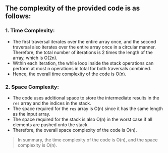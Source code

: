 ## The complexity of the provided code is as follows:

### 1. Time Complexity:
   - The first traversal iterates over the entire array once, and the second traversal also iterates over the entire array once in a circular manner. Therefore, the total number of iterations is 2 times the length of the array, which is O(2n).
   - Within each iteration, the while loop inside the stack operations can perform at most n operations in total for both traversals combined.
   - Hence, the overall time complexity of the code is O(n).

### 2. Space Complexity:
   - The code uses additional space to store the intermediate results in the `res` array and the indices in the stack.
   - The space required for the `res` array is O(n) since it has the same length as the input array.
   - The space required for the stack is also O(n) in the worst case if all elements are pushed onto the stack.
   - Therefore, the overall space complexity of the code is O(n).

>In summary, the time complexity of the code is O(n), and the space complexity is O(n).